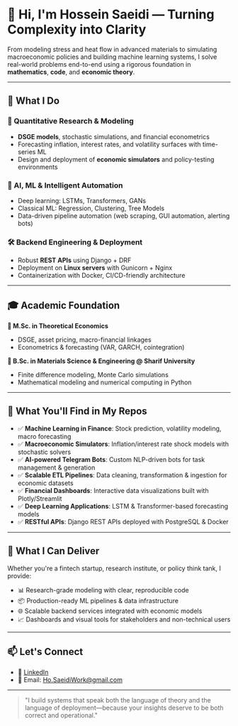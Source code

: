 # 👋 Hi, I'm Hossein Saeidi — Turning Complexity into Clarity

From modeling stress and heat flow in advanced materials to simulating macroeconomic policies and building machine learning systems, I solve real-world problems end-to-end using a rigorous foundation in **mathematics**, **code**, and **economic theory**.

---

## 💼 What I Do

### 🧠 Quantitative Research & Modeling
- **DSGE models**, stochastic simulations, and financial econometrics
- Forecasting inflation, interest rates, and volatility surfaces with time-series ML
- Design and deployment of **economic simulators** and policy-testing environments

### 🤖 AI, ML & Intelligent Automation
- Deep learning: LSTMs, Transformers, GANs
- Classical ML: Regression, Clustering, Tree Models
- Data-driven pipeline automation (web scraping, GUI automation, alerting bots)

### 🛠️ Backend Engineering & Deployment
- Robust **REST APIs** using Django + DRF
- Deployment on **Linux servers** with Gunicorn + Nginx
- Containerization with Docker, CI/CD-friendly architecture

---

## 🎓 Academic Foundation

**📘 M.Sc. in Theoretical Economics**  
- DSGE, asset pricing, macro-financial linkages  
- Econometrics & forecasting (VAR, GARCH, cointegration)

**🔬 B.Sc. in Materials Science & Engineering @ Sharif University**  
- Finite difference modeling, Monte Carlo simulations  
- Mathematical modeling and numerical computing in Python  

---

## 📁 What You'll Find in My Repos

- ✅ **Machine Learning in Finance**: Stock prediction, volatility modeling, macro forecasting  
- ✅ **Macroeconomic Simulators**: Inflation/interest rate shock models with stochastic solvers  
- ✅ **AI-powered Telegram Bots**: Custom NLP-driven bots for task management & generation  
- ✅ **Scalable ETL Pipelines**: Data cleaning, transformation & ingestion for economic datasets  
- ✅ **Financial Dashboards**: Interactive data visualizations built with Plotly/Streamlit  
- ✅ **Deep Learning Applications**: LSTM & Transformer-based forecasting models  
- ✅ **RESTful APIs**: Django REST APIs deployed with PostgreSQL & Docker  

---

## 🚀 What I Can Deliver

Whether you're a fintech startup, research institute, or policy think tank, I provide:

- 📊 Research-grade modeling with clear, reproducible code
- 📦 Production-ready ML pipelines & data infrastructure
- 🌐 Scalable backend services integrated with economic models
- 📈 Dashboards and visual tools for stakeholders and non-technical users

---

## 📫 Let's Connect

- 💼 [LinkedIn](https://www.linkedin.com/in/hosseinsaeidi/)
- 📧 Email: Ho.SaeidiWork@gmail.com

---

> "I build systems that speak both the language of theory and the language of deployment—because your insights deserve to be both correct and operational."

